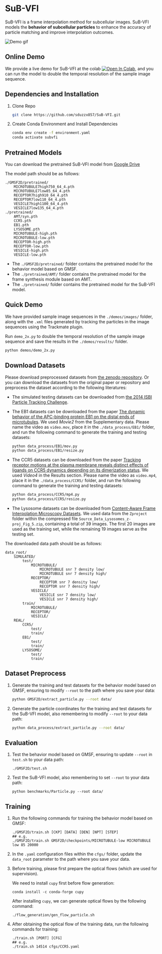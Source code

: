# SuB-VFI

SuB-VFI is a frame interpolation method for subcellular images. SuB-VFI models the **behavior of subcellular particles** to enhance the accuracy of particle matching and improve interpolation outcomes. 

![Demo gif](demo.gif)

## Online Demo

We provide a live demo for SuB-VFI at the colab <a target="_blank" href="https://colab.research.google.com/github/sduzzx857/SuB-VFI/blob/main/demo.ipynb"><img src="https://colab.research.google.com/assets/colab-badge.svg" alt="Open In Colab"/></a>, and you can run the model to double the temporal resolution of the sample image sequence.

## Dependencies and Installation
1. Clone Repo

   ```bash
   git clone https://github.com/sduzzx857/SuB-VFI.git
   ```

2. Create Conda Environment and Install Dependencies

   ```bash
   conda env create -f environment.yaml
   conda activate subvfi
   ```
## Pretrained Models

You can download the pretrained SuB-VFI model from [Google Drive](https://drive.google.com/drive/folders/1v3XXAmuJZOov1JaOiWMNhmJvKj8iM_Ee?usp=sharing)

The model path should be as follows:

```
./GMSF2D/pretrained/
    MICROTUBULE7high750_64_4.pth
    MICROTUBULE7low85_64_4.pth
    RECEPTOR7high910_64_4.pth
    RECEPTOR7low110_64_4.pth
    VESICLE7high1100_64_4.pth
    VESICLE7low135_64_4.pth
./pretrained/
    AMT/syn.pth
    CCR5.pth
    EB1.pth
    LYSOSOME.pth
    MICROTUBULE-high.pth
    MICROTUBULE-low.pth
    RECEPTOR-high.pth
    RECEPTOR-low.pth
    VESICLE-high.pth
    VESICLE-low.pth
```
* The `./GMSF2D/pretrained/` folder contains the pretrained model for the behavior model based on GMSF. 
* The `./pretrained/AMT/` folder contains the pretrained model for the frame synthesis module based on AMT. 
* The `./pretrained/` folder contains the pretrained model for the SuB-VFI model.

## Quick Demo

We have provided sample image sequences in the `./demos/images/` folder, along with the `.xml` files generated by tracking the particles in the image sequences using the Trackmate plugin.

Run `demo_2x.py` to double the temporal resolution of the sample image sequence and save the results in the ``./demos/results/`` folder.

 ```bash
 python demos/demo_2x.py
 ```

## Download Datasets
Please download preprocessed datasets from [the zenodo repository](https://zenodo.org/records/14043236). Or you can download the datasets from the original paper or repository and preprocess the dataset according to the following literatures:

* The simulated testing datasets can be downloaded from [the 2014 ISBI Particle Tracking Challenge](http://bioimageanalysis.org/track/). 
* The EB1 datasets can be downloaded from the paper [The dynamic behavior of the APC-binding protein EB1 on the distal ends of microtubules](https://www.cell.com/current-biology/fulltext/S0960-9822(00)00600-X?_returnURL=https%3A%2F%2Flinkinghub.elsevier.com%2Fretrieve%2Fpii%2FS096098220000600X%3Fshowall%3Dtrue).  We used *Movie2* from the Supplementary data. Please name the video as `video.mov`, place it in the `./data_process/EB1/` folder, and run the following command to generate the training and testing datasets:

  ```bash
  python data_process/EB1/mov.py
  python data_process/EB1/resize.py
  ```

* The CCR5 datasets can be downloaded from the paper [Tracking receptor motions at the plasma membrane reveals distinct effects of ligands on CCR5 dynamics depending on its dimerization status](https://elifesciences.org/articles/76281). We used *Video4* in the Results section. Please name the video as `video.mp4`, place it in the `./data_process/CCR5/` folder, and run the following command to generate the training and testing datasets:

  ```bash
  python data_process/CCR5/mp4.py
  python data_process/CCR5/resize.py
  ```
* The Lysosome datasets can be downloaded from [Content-Aware Frame Interpolation Microscopy Datasets](https://zenodo.org/records/10076346). We used data from the `Zproject` folder within the compressed file `Source_Data_Lysosomes_z-proj_Fig_5.zip`, containing a total of 39 images. The first 20 images are used as the training set, while the remaining 19 images serve as the testing set.



The downloaded data path should be as follows:

```
data_root/
    SIMULATED/
        test/
            MICROTUBULE/
                MICROTUBULE snr 7 density low/
                MICROTUBULE snr 7 density high/
            RECEPTOR/
                RECEPTOR snr 7 density low/
                RECEPTOR snr 7 density high/
            VESICLE/
                VESICLE snr 7 density low/
                VESICLE snr 7 density high/
        train/
            MICROTUBULE/
            RECEPTOR/
            VESICLE/
    REAL/
        CCR5/
            test/
            train/
        EB1/
            test/
            train/
        LYSOSOME/
            test/
            train/
```

## Dataset Preprocess

1. Generate the training and test datasets for the behavior model based on GMSF, ensuring to modify `--root` to the path where you save your data:

    ```bash
    python GMSF2D/extract_particle.py --root data/
    ```

2. Generate the particle coordinates for the training and test datasets for the SuB-VFI model, also remembering to modify `--root` to your data path:

    ```bash
    python data_process/extract_particle.py --root data/
    ```

## Evaluation

1. Test the behavior model based on GMSF, ensuring to update `--root` in `test.sh` to your data path:

    ```shell
    ./GMSF2D/test.sh
    ```

2. Test the SuB-VFI model, also remembering to set `--root` to your data path:

    ```shell
    python benchmarks/Particle.py --root data/
    ```

## Training

1. Run the following commands for training the behavior model based on GMSF:
    ```shell
    ./GMSF2D/train.sh [CKP] [DATA] [DEN] [NPT] [STEP]
    ## e.g.
    ./GMSF2D/train.sh GMSF2D/checkpoints/MICROTUBULE-low MICROTUBULE low 85 20000
    ```

2. In the `.yaml` configuration files within the `cfgs/` folder, update the `data_root` parameter to the path where you save your data.

3. Before training, please first prepare the optical flows (which are used for supervision).

    We need to install `cupy` first before flow generation:

    ```shell
    conda install -c conda-forge cupy
    ```

    After installing `cupy`, we can generate optical flows by the following command:  

    ```shell
    ./flow_generation/gen_flow_particle.sh
    ```
4. After obtaining the optical flow of the training data, run the following commands for training:

    ```shell
    ./train.sh [PORT] [CFG]
    ## e.g.
    ./train.sh 14514 cfgs/CCR5.yaml
    ```



